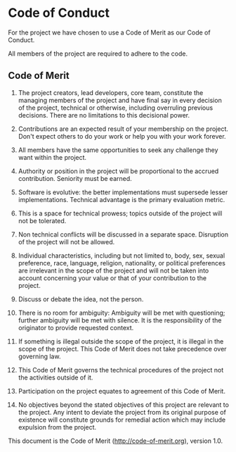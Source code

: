 # Code of Conduct

For the project we have chosen to use a Code of Merit as our Code of Conduct.

All members of the project are required to adhere to the code.

## Code of Merit

1. The project creators, lead developers, core team, constitute
the managing members of the project and have final say in every decision
of the project, technical or otherwise, including overruling previous decisions.
There are no limitations to this decisional power.

2. Contributions are an expected result of your membership on the project.
Don't expect others to do your work or help you with your work forever. 

3. All members have the same opportunities to seek any challenge they want
within the project. 

4. Authority or position in the project will be proportional
to the accrued contribution. Seniority must be earned.

5. Software is evolutive: the better implementations must supersede lesser
implementations. Technical advantage is the primary evaluation metric.

6. This is a space for technical prowess; topics outside of the project
will not be tolerated.

7. Non technical conflicts will be discussed in a separate space. Disruption
of the project will not be allowed.

8. Individual characteristics, including but not limited to,
body, sex, sexual preference, race, language, religion, nationality,
or political preferences are irrelevant in the scope of the project and
will not be taken into account concerning your value or that of your contribution
to the project.

9. Discuss or debate the idea, not the person.

10. There is no room for ambiguity: Ambiguity will be met with questioning;
further ambiguity will be met with silence. It is the responsibility
of the originator to provide requested context.

11. If something is illegal outside the scope of the project, it is illegal
in the scope of the project. This Code of Merit does not take precedence over
governing law.

12. This Code of Merit governs the technical procedures of the project not the 
activities outside of it. 

13. Participation on the project equates to agreement of this Code of Merit.

14. No objectives beyond the stated objectives of this project are relevant
to the project. Any intent to deviate the project from its original purpose
of existence will constitute grounds for remedial action which may include
expulsion from the project.

This document is the Code of Merit (http://code-of-merit.org), version 1.0.